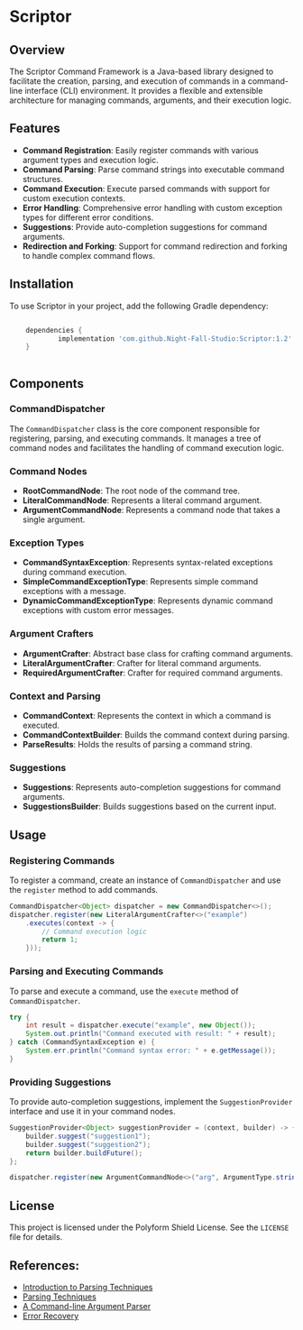 # Scriptor 

## Overview

The Scriptor Command Framework is a Java-based library designed to facilitate the creation, parsing, and execution of commands in a command-line interface (CLI) environment. It provides a flexible and extensible architecture for managing commands, arguments, and their execution logic.

## Features

- **Command Registration**: Easily register commands with various argument types and execution logic.
- **Command Parsing**: Parse command strings into executable command structures.
- **Command Execution**: Execute parsed commands with support for custom execution contexts.
- **Error Handling**: Comprehensive error handling with custom exception types for different error conditions.
- **Suggestions**: Provide auto-completion suggestions for command arguments.
- **Redirection and Forking**: Support for command redirection and forking to handle complex command flows.

## Installation

To use Scriptor in your project, add the following Gradle dependency:

```groovy

	dependencies {
	        implementation 'com.github.Night-Fall-Studio:Scriptor:1.2'
	}
	
```

## Components

### CommandDispatcher

The `CommandDispatcher` class is the core component responsible for registering, parsing, and executing commands. It manages a tree of command nodes and facilitates the handling of command execution logic.

### Command Nodes

- **RootCommandNode**: The root node of the command tree.
- **LiteralCommandNode**: Represents a literal command argument.
- **ArgumentCommandNode**: Represents a command node that takes a single argument.

### Exception Types

- **CommandSyntaxException**: Represents syntax-related exceptions during command execution.
- **SimpleCommandExceptionType**: Represents simple command exceptions with a message.
- **DynamicCommandExceptionType**: Represents dynamic command exceptions with custom error messages.

### Argument Crafters

- **ArgumentCrafter**: Abstract base class for crafting command arguments.
- **LiteralArgumentCrafter**: Crafter for literal command arguments.
- **RequiredArgumentCrafter**: Crafter for required command arguments.

### Context and Parsing

- **CommandContext**: Represents the context in which a command is executed.
- **CommandContextBuilder**: Builds the command context during parsing.
- **ParseResults**: Holds the results of parsing a command string.

### Suggestions

- **Suggestions**: Represents auto-completion suggestions for command arguments.
- **SuggestionsBuilder**: Builds suggestions based on the current input.

## Usage

### Registering Commands

To register a command, create an instance of `CommandDispatcher` and use the `register` method to add commands.

```java
CommandDispatcher<Object> dispatcher = new CommandDispatcher<>();
dispatcher.register(new LiteralArgumentCrafter<>("example")
    .executes(context -> {
        // Command execution logic
        return 1;
    }));
```

### Parsing and Executing Commands

To parse and execute a command, use the `execute` method of `CommandDispatcher`.

```java
try {
    int result = dispatcher.execute("example", new Object());
    System.out.println("Command executed with result: " + result);
} catch (CommandSyntaxException e) {
    System.err.println("Command syntax error: " + e.getMessage());
}
```

### Providing Suggestions

To provide auto-completion suggestions, implement the `SuggestionProvider` interface and use it in your command nodes.

```java
SuggestionProvider<Object> suggestionProvider = (context, builder) -> {
    builder.suggest("suggestion1");
    builder.suggest("suggestion2");
    return builder.buildFuture();
};

dispatcher.register(new ArgumentCommandNode<>("arg", ArgumentType.string(), null, null, null, null, false, suggestionProvider));
```

## License

This project is licensed under the Polyform Shield License. See the `LICENSE` file for details.

## References:

- [Introduction to Parsing Techniques](https://file.fouladi.ir/courses/compiler/books/theory_of_parsing_vol1.pdf)
- [Parsing Techniques](https://staff.polito.it/silvano.rivoira/LingTrad/ParsingTechniques/ParsingTechniques.pdf)
- [A Command-line Argument Parser](https://www.jamesshore.com/downloads/Clean_Code_Args.pdf)
- [Error Recovery](https://www.cs.princeton.edu/courses/archive/spr04/cos320/notes/error-recovery.pdf)
